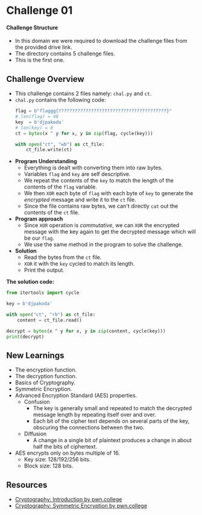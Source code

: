 # Challenge 01

#### Challenge Structure
- In this domain we were required to download the challenge files from the provided drive link.
- The directory contains 5 challenge files.
- This is the first one.


## Challenge Overview
- This challenge contains 2 files namely: `chal.py` and `ct`.
- `chal.py` contains the following code:
    ```py
    flag = b"flaggg{????????????????????????????????????????}"
    # len(flag) = 48
    key  = b'djpakoda'
    # len(key) = 8
    ct = bytes(x ^ y for x, y in zip(flag, cycle(key)))

    with open("ct", "wb") as ct_file:
        ct_file.write(ct)
    ```
- **Program Understanding**
    - Everything is dealt with converting them into raw bytes.
    - Variables `flag` and `key` are self descriptive.
    - We repeat the contents of the `key` to match the length of the contents of the `flag` variable.
    - We then `XOR` each byte of `flag` with each byte of `key` to generate the *encrypted* message and write it to the `ct` file.
    - Since the file contains raw bytes, we can't directly `cat` out the contents of the `ct` file.
- **Program approach**
    - Since `XOR` operation is *commutative*, we can `XOR` the encrypted message with the key again to get the decrypted message which will be our `flag`.
    - We use the same method in the program to solve the challenge.
- **Solution**
    - Read the bytes from the `ct` file.
    - `XOR` it with the `key` cycled to match its length.
    - Print the output.

**The solution code:**
```py
from itertools import cycle

key = b'djpakoda'

with open("ct", "rb") as ct_file:
    content = ct_file.read()

decrypt = bytes(x ^ y for x, y in zip(content, cycle(key)))
print(decrypt)
```

## New Learnings
- The encryption function.
- The decryption function.
- Basics of Cryptography.
- Symmetric Encryption.
- Advanced Encryption Standard (AES) properties.
    - Confusion
        - The key is generally small and repeated to match the decrypted message length by repeating itself over and over.
        - Each bit of the cipher text depends on several parts of the key, obscuring the connections between the two.
    - Diffusion
        - A change in a single bit of plaintext produces a change in about half the bits of ciphertext.
- AES encrypts only on bytes multiple of 16.
    - Key size: 128/192/256 bits.
    - Block size: 128 bits.


## Resources
- [Cryptography: Introduction by pwn.college](https://www.youtube.com/watch?v=YBdzIxeseuE&list=PL-ymxv0nOtqpBYQKnbivatYlfQ3Ygf63_&index=1)
- [Cryptography: Symmetric Encryption by pwn.college](https://www.youtube.com/watch?v=CJrCzOR2qhk&list=PL-ymxv0nOtqpBYQKnbivatYlfQ3Ygf63_&index=2)